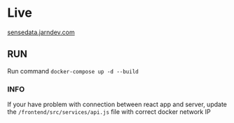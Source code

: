 # Live
[sensedata.jarndev.com](http://sensedata.jarndev.com)


## RUN 

Run command ` docker-compose up -d --build `

### INFO

If your have problem with connection between react app and server, update the `/frontend/src/services/api.js` file with correct docker network IP


